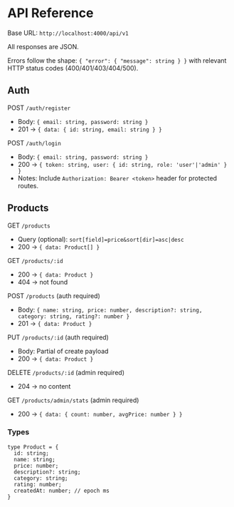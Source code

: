 # API Reference

Base URL: `http://localhost:4000/api/v1`

All responses are JSON.

Errors follow the shape: `{ "error": { "message": string } }` with relevant HTTP status codes (400/401/403/404/500).

## Auth

POST `/auth/register`

- Body: `{ email: string, password: string }`
- 201 → `{ data: { id: string, email: string } }`

POST `/auth/login`

- Body: `{ email: string, password: string }`
- 200 → `{ token: string, user: { id: string, role: 'user'|'admin' } }`
- Notes: Include `Authorization: Bearer <token>` header for protected routes.

## Products

GET `/products`

- Query (optional): `sort[field]=price&sort[dir]=asc|desc`
- 200 → `{ data: Product[] }`

GET `/products/:id`

- 200 → `{ data: Product }`
- 404 → not found

POST `/products` (auth required)

- Body: `{ name: string, price: number, description?: string, category: string, rating?: number }`
- 201 → `{ data: Product }`

PUT `/products/:id` (auth required)

- Body: Partial of create payload
- 200 → `{ data: Product }`

DELETE `/products/:id` (admin required)

- 204 → no content

GET `/products/admin/stats` (admin required)

- 200 → `{ data: { count: number, avgPrice: number } }`

### Types

```
type Product = {
  id: string;
  name: string;
  price: number;
  description?: string;
  category: string;
  rating: number;
  createdAt: number; // epoch ms
}
```
